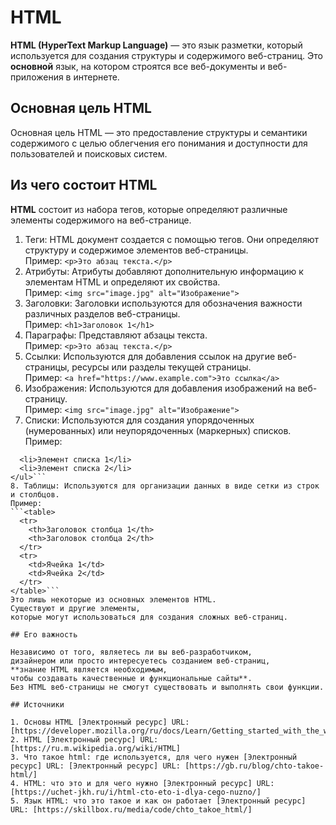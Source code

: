 # HTML

**HTML (HyperText Markup Language)** — это язык разметки, 
который используется для создания структуры и содержимого веб-страниц. 
Это **основной** язык, на котором строятся все веб-документы и веб-приложения в интернете.

## Основная цель HTML

Основная цель HTML — это предоставление структуры и семантики содержимого
с целью облегчения его понимания и доступности для пользователей 
и поисковых систем.

## Из чего состоит HTML

**HTML** состоит из набора тегов, 
которые определяют различные элементы содержимого на веб-странице.
1. Теги: HTML документ создается с помощью тегов. 
Они определяют структуру и содержимое элементов веб-страницы.  
    Пример: ```<p>Это абзац текста.</p>```  
2. Атрибуты: Атрибуты добавляют дополнительную информацию к элементам HTML 
и определяют их свойства.  
    Пример: ```<img src="image.jpg" alt="Изображение">```  
3. Заголовки: Заголовки используются для обозначения важности 
различных разделов веб-страницы.  
    Пример: ```<h1>Заголовок 1</h1>```  
4. Параграфы: Представляют абзацы текста.  
    Пример: ```<p>Это абзац текста.</p>```  
5. Ссылки: Используются для добавления ссылок на другие веб-страницы, 
ресурсы или разделы текущей страницы.  
Пример: ```<a href="https://www.example.com">Это ссылка</a>```
6. Изображения: Используются для добавления изображений на веб-страницу.  
    Пример: ```<img src="image.jpg" alt="Изображение">```  
7. Списки: Используются для создания упорядоченных (нумерованных) 
или неупорядоченных (маркерных) списков.  
Пример:  
```<ul>
  <li>Элемент списка 1</li>
  <li>Элемент списка 2</li>
</ul>```
8. Таблицы: Используются для организации данных в виде сетки из строк 
и столбцов.  
Пример:  
```<table>
  <tr>
    <th>Заголовок столбца 1</th>
    <th>Заголовок столбца 2</th>
  </tr>
  <tr>
    <td>Ячейка 1</td>
    <td>Ячейка 2</td>
  </tr>
</table>```
Это лишь некоторые из основных элементов HTML. 
Существуют и другие элементы,
которые могут использоваться для создания сложных веб-страниц.

## Его важность

Независимо от того, являетесь ли вы веб-разработчиком,
дизайнером или просто интересуетесь созданием веб-страниц, 
**знание HTML является необходимым,
чтобы создавать качественные и функциональные сайты**.
Без HTML веб-страницы не смогут существовать и выполнять свои функции.

## Источники

1. Основы HTML [Электронный ресурс] URL: [https://developer.mozilla.org/ru/docs/Learn/Getting_started_with_the_web/HTML_basics]
2. HTML [Электронный ресурс] URL: [https://ru.m.wikipedia.org/wiki/HTML]
3. Что такое html: где используется, для чего нужен [Электронный ресурс] URL: [Электронный ресурс] URL: [https://gb.ru/blog/chto-takoe-html/]
4. HTML: что это и для чего нужно [Электронный ресурс] URL: [https://uchet-jkh.ru/i/html-cto-eto-i-dlya-cego-nuzno/]
5. Язык HTML: что это такое и как он работает [Электронный ресурс] URL: [https://skillbox.ru/media/code/chto_takoe_html/]
